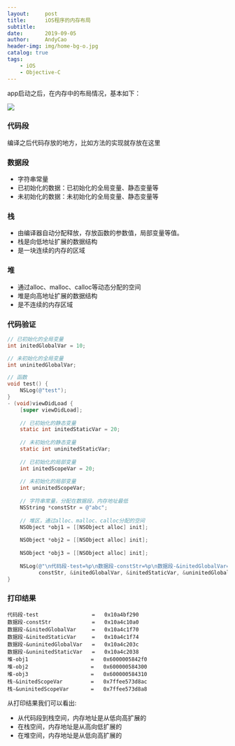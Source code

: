 ```yaml
---
layout:     post
title:      iOS程序的内存布局
subtitle:   
date:       2019-09-05
author:     AndyCao
header-img: img/home-bg-o.jpg
catalog: true
tags:
    - iOS
    - Objective-C
---
```


app启动之后，在内存中的布局情况，基本如下：


![](https://user-gold-cdn.xitu.io/2019/9/5/16cff49b741bcbd9?w=1078&h=1114&f=png&s=303215)

### 代码段
编译之后代码存放的地方，比如方法的实现就存放在这里

### 数据段
- 字符串常量
- 已初始化的数据：已初始化的全局变量、静态变量等
- 未初始化的数据：未初始化的全局变量、静态变量等

### 栈
- 由编译器自动分配释放，存放函数的参数值，局部变量等值。
- 栈是向低地址扩展的数据结构
- 是一块连续的内存的区域

### 堆
- 通过alloc、malloc、calloc等动态分配的空间
- 堆是向高地址扩展的数据结构
- 是不连续的内存区域

### 代码验证
```Objective-C
// 已初始化的全局变量
int initedGlobalVar = 10;

// 未初始化的全局变量
int uninitedGlobalVar;

// 函数
void test() {
    NSLog(@"test");
}
- (void)viewDidLoad {
    [super viewDidLoad];
    
    // 已初始化的静态变量
    static int initedStaticVar = 20;
    
    // 未初始化的静态变量
    static int uninitedStaticVar;
    
    // 已初始化的局部变量
    int initedScopeVar = 20;
    
    // 未初始化的局部变量
    int uninitedScopeVar;
    
    // 字符串常量，分配在数据段，内存地址最低
    NSString *constStr = @"abc";
    
    // 堆区，通过alloc、malloc、calloc分配的空间
    NSObject *obj1 = [[NSObject alloc] init];
    
    NSObject *obj2 = [[NSObject alloc] init];
    
    NSObject *obj3 = [[NSObject alloc] init];
    
    NSLog(@"\n代码段-test=%p\n数据段-constStr=%p\n数据段-&initedGlobalVar=%p\n数据段-&initedStaticVar=%p\n数据段-&uninitedGlobalVar=%p\n数据段-&uninitedStaticVar=%p\n堆-obj1=%p\n堆-obj2=%p\n堆-obj3=%p\n栈-&initedScopeVar=%p\n栈-&uninitedScopeVar=%p", test,
          constStr, &initedGlobalVar, &initedStaticVar, &uninitedGlobalVar, &uninitedStaticVar, obj1, obj2, obj3,  &initedScopeVar, &uninitedScopeVar);
}
```
### 打印结果
```
代码段-test                 =   0x10a4bf290
数据段-constStr             =   0x10a4c10a0
数据段-&initedGlobalVar     =   0x10a4c1f70
数据段-&initedStaticVar     =   0x10a4c1f74
数据段-&uninitedGlobalVar   =   0x10a4c203c
数据段-&uninitedStaticVar   =   0x10a4c2038
堆-obj1                    =   0x6000005842f0
堆-obj2                    =   0x600000584300
堆-obj3                    =   0x600000584310
栈-&initedScopeVar         =   0x7ffee573d8ac
栈-&uninitedScopeVar       =   0x7ffee573d8a8
```
从打印结果我们可以看出:
- 从代码段到栈空间，内存地址是从低向高扩展的
- 在栈空间，内存地址是从高向低扩展的
- 在堆空间，内存地址是从低向高扩展的
